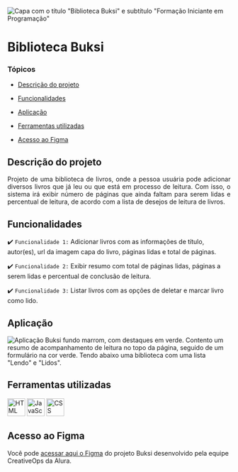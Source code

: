 ![Capa com o título "Biblioteca Buksi" e subtítulo "Formação Iniciante em Programação"](https://user-images.githubusercontent.com/37356058/224833873-d37f40ce-0a37-4416-b681-1547793332d6.png)

# Biblioteca Buksi

### Tópicos 

- [Descrição do projeto](#descrição-do-projeto)

- [Funcionalidades](#funcionalidades)

- [Aplicação](#aplicação)

- [Ferramentas utilizadas](#ferramentas-utilizadas)

- [Acesso ao Figma](#acesso-ao-figma)

## Descrição do projeto 

<p align="justify">
 Projeto de uma biblioteca de livros, onde a pessoa usuária pode adicionar diversos livros que já leu ou que está em processo de leitura. Com isso, o sistema irá exibir número de páginas que ainda faltam para serem lidas e percentual de leitura, de acordo com a lista de desejos de leitura de livros.
</p>

## Funcionalidades

:heavy_check_mark: `Funcionalidade 1:` Adicionar livros com as informações de título, autor(es), url da imagem capa do livro, páginas lidas e total de páginas.

:heavy_check_mark: `Funcionalidade 2:` Exibir resumo com total de páginas lidas, páginas a serem lidas e percentual de conclusão de leitura.

:heavy_check_mark: `Funcionalidade 3:` Listar livros com as opções de deletar e marcar livro como lido.

###

## Aplicação

![Aplicação Buksi fundo marrom, com destaques em verde. Contento um resumo de acompanhamento de leitura no topo da página, seguido de um formulário na cor verde. Tendo abaixo uma biblioteca com uma lista "Lendo" e "Lidos".](https://user-images.githubusercontent.com/37356058/224837460-59ec4720-727b-4561-a816-e8aa68a9d17f.png)


###

## Ferramentas utilizadas


<img src="https://cdn.jsdelivr.net/gh/devicons/devicon/icons/html5/html5-original-wordmark.svg" alt="HTML" width="40" height="40"/> <img src="https://cdn.jsdelivr.net/gh/devicons/devicon/icons/javascript/javascript-original.svg" alt="JavaScript" width="40" height="40"/> <img src="https://cdn.jsdelivr.net/gh/devicons/devicon/icons/css3/css3-original-wordmark.svg" alt="CSS" width="40" height="40"/>
                      

###

## Acesso ao Figma

Você pode [acessar aqui o Figma](https://www.figma.com/file/amZHTvA239OgU2Sewg0c7L/Buksi---Simplificado?node-id=0%3A1&t=5kc8M4vJlGKjC32X-1) do projeto Buksi desenvolvido pela equipe CreativeOps da Alura.



